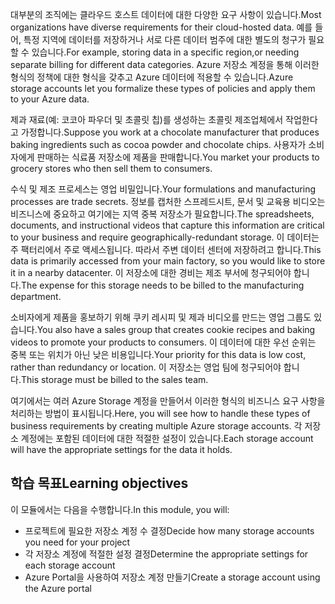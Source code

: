 <span data-ttu-id="2a71d-101">대부분의 조직에는 클라우드 호스트 데이터에 대한 다양한 요구 사항이 있습니다.</span><span class="sxs-lookup"><span data-stu-id="2a71d-101">Most organizations have diverse requirements for their cloud-hosted data.</span></span> <span data-ttu-id="2a71d-102">예를 들어, 특정 지역에 데이터를 저장하거나 서로 다른 데이터 범주에 대한 별도의 청구가 필요할 수 있습니다.</span><span class="sxs-lookup"><span data-stu-id="2a71d-102">For example, storing data in a specific region,or needing separate billing for different data categories.</span></span> <span data-ttu-id="2a71d-103">Azure 저장소 계정을 통해 이러한 형식의 정책에 대한 형식을 갖추고 Azure 데이터에 적용할 수 있습니다.</span><span class="sxs-lookup"><span data-stu-id="2a71d-103">Azure storage accounts let you formalize these types of policies and apply them to your Azure data.</span></span>

<span data-ttu-id="2a71d-104">제과 재료(예: 코코아 파우더 및 초콜릿 칩)를 생성하는 초콜릿 제조업체에서 작업한다고 가정합니다.</span><span class="sxs-lookup"><span data-stu-id="2a71d-104">Suppose you work at a chocolate manufacturer that produces baking ingredients such as cocoa powder and chocolate chips.</span></span> <span data-ttu-id="2a71d-105">사용자가 소비자에게 판매하는 식료품 저장소에 제품을 판매합니다.</span><span class="sxs-lookup"><span data-stu-id="2a71d-105">You market your products to grocery stores who then sell them to consumers.</span></span>

<span data-ttu-id="2a71d-106">수식 및 제조 프로세스는 영업 비밀입니다.</span><span class="sxs-lookup"><span data-stu-id="2a71d-106">Your formulations and manufacturing processes are trade secrets.</span></span> <span data-ttu-id="2a71d-107">정보를 캡처한 스프레드시트, 문서 및 교육용 비디오는 비즈니스에 중요하고 여기에는 지역 중복 저장소가 필요합니다.</span><span class="sxs-lookup"><span data-stu-id="2a71d-107">The spreadsheets, documents, and instructional videos that capture this information are critical to your business and require geographically-redundant storage.</span></span> <span data-ttu-id="2a71d-108">이 데이터는 주 팩터리에서 주로 액세스됩니다. 따라서 주변 데이터 센터에 저장하려고 합니다.</span><span class="sxs-lookup"><span data-stu-id="2a71d-108">This data is primarily accessed from your main factory, so you would like to store it in a nearby datacenter.</span></span> <span data-ttu-id="2a71d-109">이 저장소에 대한 경비는 제조 부서에 청구되어야 합니다.</span><span class="sxs-lookup"><span data-stu-id="2a71d-109">The expense for this storage needs to be billed to the manufacturing department.</span></span>

<span data-ttu-id="2a71d-110">소비자에게 제품을 홍보하기 위해 쿠키 레시피 및 제과 비디오를 만드는 영업 그룹도 있습니다.</span><span class="sxs-lookup"><span data-stu-id="2a71d-110">You also have a sales group that creates cookie recipes and baking videos to promote your products to consumers.</span></span> <span data-ttu-id="2a71d-111">이 데이터에 대한 우선 순위는 중복 또는 위치가 아닌 낮은 비용입니다.</span><span class="sxs-lookup"><span data-stu-id="2a71d-111">Your priority for this data is low cost, rather than redundancy or location.</span></span> <span data-ttu-id="2a71d-112">이 저장소는 영업 팀에 청구되어야 합니다.</span><span class="sxs-lookup"><span data-stu-id="2a71d-112">This storage must be billed to the sales team.</span></span>

<span data-ttu-id="2a71d-113">여기에서는 여러 Azure Storage 계정을 만들어서 이러한 형식의 비즈니스 요구 사항을 처리하는 방법이 표시됩니다.</span><span class="sxs-lookup"><span data-stu-id="2a71d-113">Here, you will see how to handle these types of business requirements by creating multiple Azure storage accounts.</span></span> <span data-ttu-id="2a71d-114">각 저장소 계정에는 포함된 데이터에 대한 적절한 설정이 있습니다.</span><span class="sxs-lookup"><span data-stu-id="2a71d-114">Each storage account will have the appropriate settings for the data it holds.</span></span>

## <a name="learning-objectives"></a><span data-ttu-id="2a71d-115">학습 목표</span><span class="sxs-lookup"><span data-stu-id="2a71d-115">Learning objectives</span></span>

<span data-ttu-id="2a71d-116">이 모듈에서는 다음을 수행합니다.</span><span class="sxs-lookup"><span data-stu-id="2a71d-116">In this module, you will:</span></span>

 - <span data-ttu-id="2a71d-117">프로젝트에 필요한 저장소 계정 수 결정</span><span class="sxs-lookup"><span data-stu-id="2a71d-117">Decide how many storage accounts you need for your project</span></span>
 - <span data-ttu-id="2a71d-118">각 저장소 계정에 적절한 설정 결정</span><span class="sxs-lookup"><span data-stu-id="2a71d-118">Determine the appropriate settings for each storage account</span></span>
 - <span data-ttu-id="2a71d-119">Azure Portal을 사용하여 저장소 계정 만들기</span><span class="sxs-lookup"><span data-stu-id="2a71d-119">Create a storage account using the Azure portal</span></span>